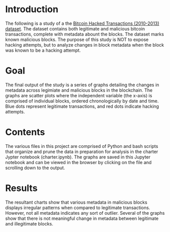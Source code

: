 # Introduction
The following is a study of a the [Bitcoin Hacked Transactions (2010-2013) dataset](https://ieee-dataport.org/open-access/bitcoin-hacked-transactions-2010-2013#files).
The dataset contains both legitimate and malicious bitcoin transactions, complete with metadata abount the blocks. The dataset marks known malicious blocks. The purpose of 
this study is NOT to expose hacking attempts, but to analyze changes in block metadata when the block was known to be a hacking attempt. 

# Goal
The final output of the study is a series of graphs detailing the changes in metadata across legimiate and malicious blocks in the blockchain.
The graphs are scatter plots where the independent variable (the x-axis) is comprised of individual blocks, ordered chronologically by date and time. Blue dots
represent legitimate transactions, and red dots indicate hacking attempts. 

# Contents
The various files in this project are comprised of Python and bash scripts that organize and prune the data in preparation for analysis in the charter Jypter notebook
(charter.ipynb). The graphs are saved in this Jupyter notebook and can be viewed in the browser by clicking on the file and scrolling down to the output.

# Results
The resultant charts show that various metadata in malicious blocks displays irregular patterns when compared to legitimate transactions. However, not all
metadata indicates any sort of outlier. Several of the graphs show that there is not meaningful change in metadata between legitimate and illegitimate blocks.
